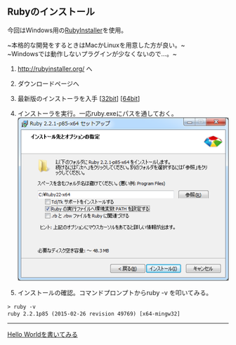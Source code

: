 ## Rubyのインストール
今回はWindows用の[RubyInstaller](http://rubyinstaller.org/)を使用。

~本格的な開発をするときはMacかLinuxを用意した方が良い。~  
~Windowsでは動作しないプラグインが少なくないので…。~

1. http://rubyinstaller.org/ へ
2. ダウンロードページへ
3. 最新版のインストーラを入手 [[32bit](http://dl.bintray.com/oneclick/rubyinstaller/rubyinstaller-2.2.1.exe)] [[64bit](http://dl.bintray.com/oneclick/rubyinstaller/rubyinstaller-2.2.1-x64.exe)]
4. インストーラを実行。一応ruby.exeにパスを通しておく。
![path](img/installer.png)

5. インストールの確認。コマンドプロンプトからruby -v を叩いてみる。

```dos
> ruby -v
ruby 2.2.1p85 (2015-02-26 revision 49769) [x64-mingw32]
```

----

[Hello Worldを書いてみる](03_helloworld.md)
